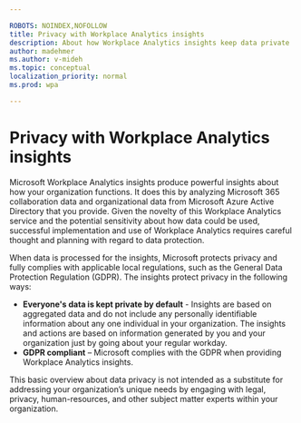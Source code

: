 ```yaml
---

ROBOTS: NOINDEX,NOFOLLOW
title: Privacy with Workplace Analytics insights
description: About how Workplace Analytics insights keep data private
author: madehmer
ms.author: v-mideh
ms.topic: conceptual
localization_priority: normal 
ms.prod: wpa

---
```

# Privacy with Workplace Analytics insights

Microsoft Workplace Analytics insights produce powerful insights about how your organization functions. It does this by analyzing Microsoft 365 collaboration data and organizational data from Microsoft Azure Active Directory that you provide. Given the novelty of this Workplace Analytics service and the potential sensitivity about how data could be used, successful implementation and use of Workplace Analytics requires careful thought and planning with regard to data protection.  

When data is processed for the insights, Microsoft protects privacy and fully complies with applicable local regulations, such as the General Data Protection Regulation (GDPR). The insights protect privacy in the following ways:

* **Everyone's data is kept private by default** - Insights are based on aggregated data and do not include any personally identifiable information about any one individual in your organization. The insights and actions are based on information generated by you and your organization just by going about your regular workday.
* **GDPR compliant** – Microsoft complies with the GDPR when providing Workplace Analytics insights.

This basic overview about data privacy is not intended as a substitute for addressing your organization’s unique needs by engaging with legal, privacy, human-resources, and other subject matter experts within your organization.
